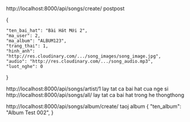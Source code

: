 http://localhost:8000/api/songs/create/         postpost

{

    "ten_bai_hat": "Bài Hát Mới 2",
    "ma_user": 2,
    "ma_album": "ALBUM123",
    "trang_thai": 1,
    "hinh_anh": "http://res.cloudinary.com/.../song_images/song_image.jpg",
    "audio": "http://res.cloudinary.com/.../song_audio.mp3",
    "luot_nghe": 0

}



http://localhost:8000/api/songs/artist/1   lay tat ca bai hat cua nge si
http://localhost:8000/api/songs/all/       lay tat ca bai hat trong he thongthong

http://localhost:8000/api/songs/album/create/    taoj album
{
    "ten_album": "Album Test 002",
}



